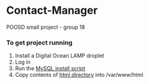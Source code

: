 # Contact-Manager
POOSD small project - group 18

### To get project running
1. Install a Digital Ocean LAMP droplet
2. Log in
3. Run the [MySQL install script](mysql/db_script.txt)
4. Copy contents of [html directory](/html) into /var/www/html

